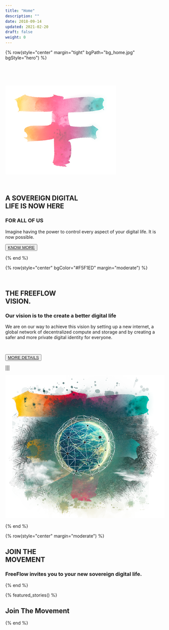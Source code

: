 ```yaml
---
title: "Home"
description: ""
date: 2018-09-14
updated: 2021-02-20
draft: false
weight: 0
---
```


<!-- section 1 (header) -->

{% row(style="center" margin="tight" bgPath="bg_home.jpg" bgStyle="hero") %}

<br>

<br>

<br>

![FF Logo](f_logo_small.png#mx-auto)

<br>





## A SOVEREIGN DIGITAL <br> LIFE IS NOW HERE

### **FOR ALL OF US**


Imagine having the power to control every aspect of your digital life.  It is now possible.

<button>[KNOW MORE](/take-part)</button>

{% end %}

<!-- section 2 (FF LIFE) -->

{% row(style="center" bgColor="#F5F1ED" margin="moderate") %}

<br>

## THE FREEFLOW <br> VISION.

### Our vision is to the create a better digital life

We are on our way to achieve this vision by setting up a new internet, a global network of decentralized compute and storage and by creating a safer and more private digital identity for everyone. 

<br>


<button>[MORE DETAILS]("/vision")</button>

|||



![FreeFlow Life](ff_vision.png)

{% end %}

{% row(style="center" margin="moderate") %}

## JOIN THE <br> MOVEMENT

### **FreeFlow invites you to your new sovereign digital life.**

{% end %}

{% featured_stories() %}

## Join The Movement

{% end %}




